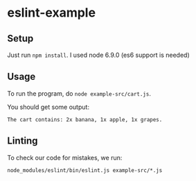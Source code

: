 # eslint-example

## Setup

Just run `npm install`. I used node 6.9.0 (es6 support is needed)

## Usage

To run the program, do `node example-src/cart.js`.

You should get some output:

```
The cart contains: 2x banana, 1x apple, 1x grapes.
```

## Linting

To check our code for mistakes, we run:

```
node_modules/eslint/bin/eslint.js example-src/*.js
```